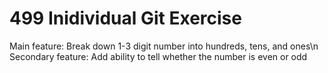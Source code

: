 # 499 Inidividual Git Exercise

Main feature: Break down 1-3 digit number into hundreds, tens, and ones\n
Secondary feature: Add ability to tell whether the number is even or odd
